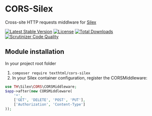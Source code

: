 # CORS-Silex

 Cross-site HTTP requests middlware for [Silex](http://silex.sensiolabs.org/)

[![Latest Stable Version](https://poser.pugx.org/texthtml/cors-silex/v/stable.svg)](https://packagist.org/packages/texthtml/cors-silex)
[![License](https://poser.pugx.org/texthtml/cors-silex/license.svg)](https://packagist.org/packages/texthtml/cors-silex)
[![Total Downloads](https://poser.pugx.org/texthtml/cors-silex/downloads.svg)](https://packagist.org/packages/texthtml/cors-silex)
[![Scrutinizer Code Quality](https://scrutinizer-ci.com/g/texthtml/cors-silex/badges/quality-score.png?b=master)](https://scrutinizer-ci.com/g/texthtml/cors-silex/?branch=master)

## Module installation

In your project root folder

1. `composer require texthtml/cors-silex`
2. In your Silex container configuration, register the CORSMiddleware:

```php
use TH\Silex\CORS\CORSMiddleware;
$app->after(new CORSMiddleware(
    '*',
    ['GET', 'DELETE', 'POST', 'PUT'],
    ['Authorization', 'Content-Type']
));
```
